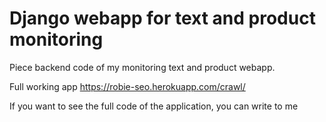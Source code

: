 # Django webapp for text and product monitoring

Piece backend code of my monitoring text and product webapp.

Full working app https://robie-seo.herokuapp.com/crawl/

If you want to see the full code of the application, you can write to me
